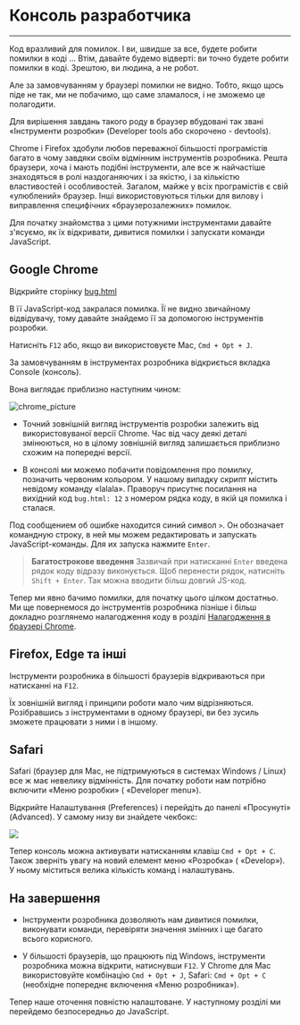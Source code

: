 # **Консоль разработчика**
---

Код вразливий для помилок. І ви, швидше за все, будете робити помилки в коді ... Втім, давайте будемо відверті: ви точно будете робити помилки в коді. Зрештою, ви людина, а не робот.

Але за замовчуванням у браузері помилки не видно. Тобто, якщо щось піде не так, ми не побачимо, що саме зламалося, і не зможемо це полагодити.

Для вирішення завдань такого роду в браузер вбудовані так звані «Інструменти розробки» (Developer tools або скорочено - devtools).

Chrome і Firefox здобули любов переважної більшості програмістів багато в чому завдяки своїм відмінним інструментів розробника. Решта браузери, хоча і мають подібні інструменти, але все ж найчастіше знаходяться в ролі наздоганяючих і за якістю, і за кількістю властивостей і особливостей. Загалом, майже у всіх програмістів є свій «улюблений» браузер. Інші використовуються тільки для вилову і виправлення специфічних «браузерозалежних» помилок.

Для початку знайомства з цими потужними інструментами давайте з'ясуємо, як їх відкривати, дивитися помилки і запускати команди JavaScript.

## **Google Chrome**

Відкрийте сторінку [bug.html](https://learn.javascript.ru/article/devtools/bug.html)

В її JavaScript-код закралася помилка. Її не видно звичайному відвідувачу, тому давайте знайдемо її за допомогою інструментів розробки.

Натисніть `F12` або, якщо ви використовуєте Mac, `Cmd + Opt + J`.

За замовчуванням в інструментах розробника відкриється вкладка Console (консоль).

Вона виглядає приблизно наступним чином:

![chrome_picture](https://learn.javascript.ru/article/devtools/chrome@2x.png)

* Точний зовнішній вигляд інструментів розробки залежить від використовуваної версії Chrome. Час від часу деякі деталі змінюються, но в цілому зовнішній вигляд залишається приблизно схожим на попередні версії.

* В консолі ми можемо побачити повідомлення про помилку, позначить червоним кольором. У нашому випадку скрипт містить невідому команду «lalala».
Праворуч присутнє посилання на вихідний код `bug.html: 12` з номером рядка коду, в якій ця помилка і сталася.

Под сообщением об ошибке находится синий символ `>`. Он обозначает командную строку, в ней мы можем редактировать и запускать JavaScript-команды. Для их запуска нажмите `Enter`.

> **Багатострокове введення**
Зазвичай при натисканні `Enter` введена рядок коду відразу виконується.
Щоб перенести рядок, натисніть `Shift + Enter`. Так можна вводити більш довгий JS-код.

Тепер ми явно бачимо помилки, для початку цього цілком достатньо. Ми ще повернемося до інструментів розробника пізніше і більш докладно розглянемо налагодження коду в розділі [Налагодження в браузері Chrome]().

## **Firefox, Edge та інші**
Інструменти розробника в більшості браузерів відкриваються при натисканні на `F12`.

Їх зовнішній вигляд і принципи роботи мало чим відрізняються. Розібравшись з інструментами в одному браузері, ви без зусиль зможете працювати з ними і в іншому.

## **Safari**
Safari (браузер для Mac, не підтримуються в системах Windows / Linux) все ж має невелику відмінність. Для початку роботи нам потрібно включити «Меню розробки» ( «Developer menu»).

Відкрийте Налаштування (Preferences) і перейдіть до панелі «Просунуті» (Advanced). У самому низу ви знайдете чекбокс:

![](https://learn.javascript.ru/article/devtools/safari@2x.png)

Тепер консоль можна активувати натисканням клавіш `Cmd + Opt + C`. Також зверніть увагу на новий елемент меню «Розробка» ( «Develop»). У ньому міститься велика кількість команд і налаштувань.

## **На завершення**
* Інструменти розробника дозволяють нам дивитися помилки, виконувати команди, перевіряти значення змінних і ще багато всього корисного.

* У більшості браузерів, що працюють під Windows, інструменти розробника можна відкрити, натиснувши `F12`. У Chrome для Mac використовуйте комбінацію `Cmd + Opt + J`, Safari: `Cmd + Opt + C` (необхідне попереднє включення «Меню розробника»).

Тепер наше оточення повністю налаштоване. У наступному розділі ми перейдемо безпосередньо до JavaScript.
